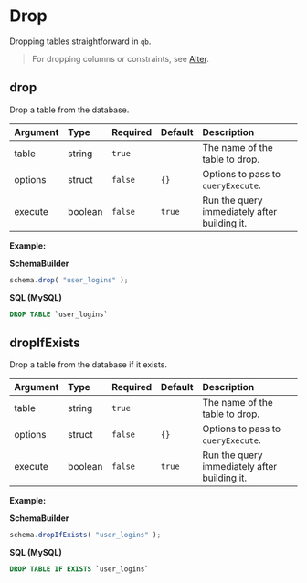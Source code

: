 # Drop

Dropping tables straightforward in `qb`.

> For dropping columns or constraints, see [Alter](alter.md).

## drop

Drop a table from the database.

| Argument | Type | Required | Default | Description |
| :--- | :--- | :--- | :--- | :--- |
| table | string | `true` |  | The name of the table to drop. |
| options | struct | `false` | `{}` | Options to pass to `queryExecute`. |
| execute | boolean | `false` | `true` | Run the query immediately after building it. |

**Example:**

**SchemaBuilder**

```javascript
schema.drop( "user_logins" );
```

**SQL \(MySQL\)**

```sql
DROP TABLE `user_logins`
```

## dropIfExists

Drop a table from the database if it exists.

| Argument | Type | Required | Default | Description |
| :--- | :--- | :--- | :--- | :--- |
| table | string | `true` |  | The name of the table to drop. |
| options | struct | `false` | `{}` | Options to pass to `queryExecute`. |
| execute | boolean | `false` | `true` | Run the query immediately after building it. |

**Example:**

**SchemaBuilder**

```javascript
schema.dropIfExists( "user_logins" );
```

**SQL \(MySQL\)**

```sql
DROP TABLE IF EXISTS `user_logins`
```

